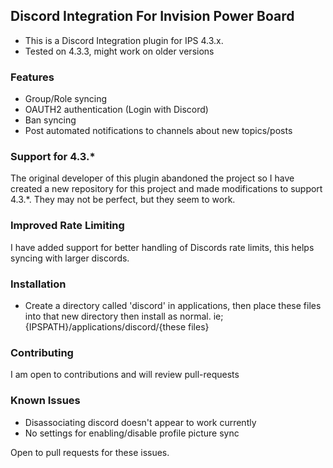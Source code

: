 ## Discord Integration For Invision Power Board

* This is a Discord Integration plugin for IPS 4.3.x.
* Tested on 4.3.3, might work on older versions

### Features

* Group/Role syncing
* OAUTH2 authentication (Login with Discord)
* Ban syncing
* Post automated notifications to channels about new topics/posts

### Support for 4.3.*

The original developer of this plugin abandoned the project so I have created a new repository for this project and made modifications to support 4.3.*. They may not be perfect, but they seem to work.

### Improved Rate Limiting

I have added support for better handling of Discords rate limits, this helps syncing with larger discords.

### Installation

* Create a directory called 'discord' in applications, then place these files into that new directory then install as normal. ie; {IPSPATH}/applications/discord/{these files}

### Contributing 

I am open to contributions and will review pull-requests

### Known Issues

- Disassociating discord doesn't appear to work currently
- No settings for enabling/disable profile picture sync

Open to pull requests for these issues.
